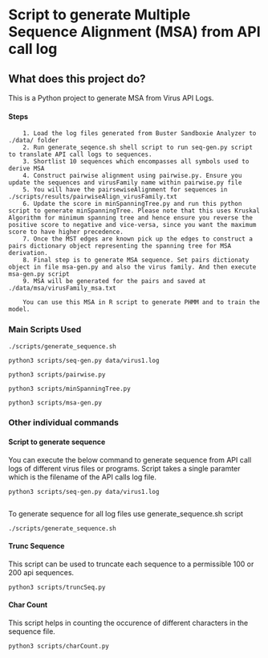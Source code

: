 Script to generate Multiple Sequence Alignment (MSA) from API call log
======================

## What does this project do? ##
This is a Python project to generate MSA from Virus API Logs.

#### Steps ####
~~~
    1. Load the log files generated from Buster Sandboxie Analyzer to ./data/ folder
    2. Run generate_seqence.sh shell script to run seq-gen.py script to translate API call logs to sequences.
    3. Shortlist 10 sequences which encompasses all symbols used to derive MSA
    4. Construct pairwise alignment using pairwise.py. Ensure you update the sequences and virusFamily name within pairwise.py file
    5. You will have the pairsewiseAlignment for sequences in ./scripts/results/pairwiseAlign_virusFamily.txt
    6. Update the score in minSpanningTree.py and run this python script to generate minSpanningTree. Please note that this uses Kruskal Algorithm for minimum spanning tree and hence ensure you reverse the positive score to negative and vice-versa, since you want the maximum score to have higher precedence. 
    7. Once the MST edges are known pick up the edges to construct a pairs dictionary object representing the spanning tree for MSA derivation. 
    8. Final step is to generate MSA sequence. Set pairs dictionaty object in file msa-gen.py and also the virus family. And then execute msa-gen.py script
    9. MSA will be generated for the pairs and saved at ./data/msa/virusFamily_msa.txt

    You can use this MSA in R script to generate PHMM and to train the model. 
~~~

### Main Scripts Used ###

```
./scripts/generate_sequence.sh
```

```
python3 scripts/seq-gen.py data/virus1.log  
```

```
python3 scripts/pairwise.py
```

```
python3 scripts/minSpanningTree.py
```

```
python3 scripts/msa-gen.py
```


### Other individual commands ###

#### Script to generate sequence ####

You can execute the below command to generate sequence from API call logs of different virus files or programs. 
Script takes a single paramter which is the filename of the API calls log file.
```
python3 scripts/seq-gen.py data/virus1.log  
    
```

To generate sequence for all log files use generate_sequence.sh script
```
./scripts/generate_sequence.sh
```

#### Trunc Sequence ####
This script can be used to truncate each sequence to a permissible 100 or 200 api sequences. 
```
python3 scripts/truncSeq.py 
```

    

#### Char Count ####
This script helps in counting the occurence of different characters in the sequence file.
```
python3 scripts/charCount.py 
```

